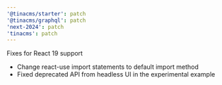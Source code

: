 ```yaml
---
'@tinacms/starter': patch
'@tinacms/graphql': patch
'next-2024': patch
'tinacms': patch
---
```


Fixes for React 19 support
 - Change react-use import statements to default import method
 - Fixed deprecated API from headless UI in the experimental example

